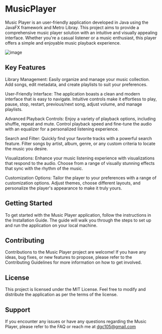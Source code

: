 # MusicPlayer
Music Player is an user-friendly application developed in Java using the JavaFX framework and Metro Libray. This project aims to provide a comprehensive music player solution with an intuitive and visually appealing interface. Whether you're a casual listener or a music enthusiast, this player offers a simple and enjoyable music playback experience.

![image](https://github.com/ATOJ5/MusicPlayer/assets/108841509/cbb5912a-722c-41d6-9765-8fdeca1ce5d5)


## Key Features
Library Management: Easily organize and manage your music collection. Add songs, edit metadata, and create playlists to suit your preferences.

User-Friendly Interface: The application boasts a clean and modern interface that is easy to navigate. Intuitive controls make it effortless to play, pause, stop, restart, previous/next song, adjust volume, and manage playlists.

Advanced Playback Controls: Enjoy a variety of playback options, including shuffle, repeat and mute. Control playback speed and fine-tune the audio with an equalizer for a personalized listening experience.

Search and Filter: Quickly find your favorite tracks with a powerful search feature. Filter songs by artist, album, genre, or any custom criteria to locate the music you desire.

Visualizations: Enhance your music listening experience with visualizations that respond to the audio. Choose from a range of visually stunning effects that sync with the rhythm of the music.

Customization Options: Tailor the player to your preferences with a range of customization options. Adjust themes, choose different layouts, and personalize the player's appearance to make it truly yours.

## Getting Started
To get started with the Music Player application, follow the instructions in the Installation Guide. The guide will walk you through the steps to set up and run the application on your local machine.

## Contributing
Contributions to the Music Player project are welcome! If you have any ideas, bug fixes, or new features to propose, please refer to the Contributing Guidelines for more information on how to get involved.

## License
This project is licensed under the MIT License. Feel free to modify and distribute the application as per the terms of the license.

## Support
If you encounter any issues or have any questions regarding the Music Player, please refer to the FAQ or reach me at dgc105@gmail.com
